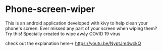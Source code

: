 # Phone-screen-wiper
This is an android application developed with kivy to help clean your phone's screen. Ever missed any part of your screen when wiping them? Try this!
Specially created to wipe awāy COVID 19 virus

check out the explanation here→ https://youtu.be/NyptJm4wckQ
